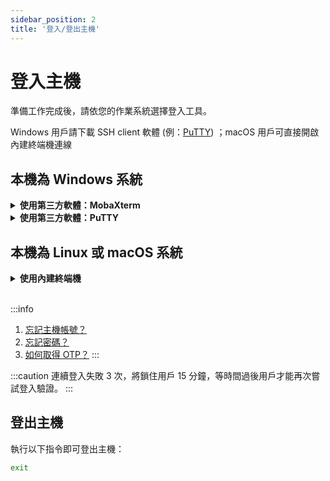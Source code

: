 ```yaml
---
sidebar_position: 2
title: '登入/登出主機'
---
```


# 登入主機

準備工作完成後，請依您的作業系統選擇登入工具。

Windows 用戶請下載 SSH client 軟體 (例：[PuTTY](https://www.chiark.greenend.org.uk/~sgtatham/putty/latest.html)) ；macOS 用戶可直接開啟內建終端機連線

## 本機為 Windows 系統

<!-- 1 start -->

<details class="docspoiler">

<summary><b>使用第三方軟體：MobaXterm</b></summary>

### Step 1. 開啟 MobaXterm

下載 [MobaXterm](https://mobaxterm.mobatek.net/download-home-edition.html)、解壓縮之後，執行 **MobaXterm_Personal_[版本]**

![](https://cos.twcc.ai/SYS-MANUAL/uploads/upload_1a1e876714cd048e9886c992af469497.png)

### Step 2. 建立連線

點擊左上角的 「**Session**」

![](https://cos.twcc.ai/SYS-MANUAL/uploads/upload_14193d66d4e18c0a81402307bd08b841.png)
<br/>

並依照下圖與步驟，完成設定，建立連線：

1. 點選 「**SSH**」
2. 在`Remote host`輸入*登入節點網域名稱：ln01.twcc.ai*
3. 在`Specify username`輸入*主機帳號*
4. 點選 「**OK**」 建立連線

![](https://cos.twcc.ai/SYS-MANUAL/uploads/upload_513dfb5381969fff75d9b6f192a0bfd2.png)


5. 分別輸入*主機密碼* 與 *OTP*

![](https://cos.twcc.ai/SYS-MANUAL/uploads/upload_d3603c9cb64f35b513296bcb0f3100e4.png)


6. 登入成功！可參考系統提供概略的操作注意事項、提交 job 使用說明。

![](https://cos.twcc.ai/SYS-MANUAL/uploads/upload_22e1a06c5a1547c3a09f4247e3eca50e.png)

</details>

<!-- Space -->

<div style={{height:8+'px'}}></div>

<!-- 2. start -->

<details class="docspoiler">

<summary><b>使用第三方軟體：PuTTY</b></summary>

<br/>

### Step 1. 開啟 PuTTY

- 開啟後：
1. 輸入「ln01.twcc.ai」
2. 點選 「Open」

![](https://cos.twcc.ai/SYS-MANUAL/uploads/upload_d779ddfc20133ba056e34b80365299df.png)


### Step 2. 輸入主機密碼與 OTP

- 完成後，便會透過 PuTTY 將 Terminal 打開並登入 TWCC 中的 HPC Service：
1. 輸入主機帳號
2. 輸入主機密碼
3. 輸入 OTP，即完成登入！


![](https://cos.twcc.ai/SYS-MANUAL/uploads/upload_2d5943b5d0078544b13320d5e304a14d.png)



</details>

## 本機為 Linux 或 macOS 系統

<!-- 2. start -->

<details class="docspoiler">

<summary><b>使用內建終端機</b></summary>

<br/>

### Step 1. 開啟電腦內建終端機，輸入資訊

1. 輸入指令`ssh [主機帳號]@ln01.twcc.ai`
2. 輸入主機密碼
3. 輸入 OTP，即完成登入！

![](https://cos.twcc.ai/SYS-MANUAL/uploads/upload_04190c45d49a75d1dac66ee61b2a4855.png)

</details>

<br/>

:::info
1. [<ins>忘記主機帳號？</ins>](https://man.twcc.ai/@twccdocs/guide-service-hostname-pwd-otp-zh#%E9%87%8D%E7%BD%AE%E4%B8%BB%E6%A9%9F%E5%AF%86%E7%A2%BC)
2. [<ins>忘記密碼？</ins>](https://man.twcc.ai/@twccdocs/guide-service-hostname-pwd-otp-zh#%E9%87%8D%E7%BD%AE%E4%B8%BB%E6%A9%9F%E5%AF%86%E7%A2%BC)
3. [<ins>如何取得 OTP？</ins>](https://man.twcc.ai/@twccdocs/guide-service-hostname-pwd-otp-zh#%E5%8F%96%E5%BE%97-OTP-%E8%AA%8D%E8%AD%89%E7%A2%BC)
:::


:::caution
連續登入失敗 3 次，將鎖住用戶 15 分鐘，等時間過後用戶才能再次嘗試登入驗證。
:::



## 登出主機

執行以下指令即可登出主機：

```bash
exit
```
